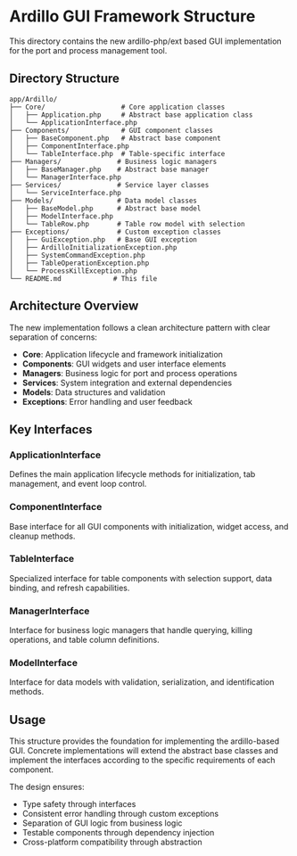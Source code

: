 # Ardillo GUI Framework Structure

This directory contains the new ardillo-php/ext based GUI implementation for the port and process management tool.

## Directory Structure

```
app/Ardillo/
├── Core/                   # Core application classes
│   ├── Application.php     # Abstract base application class
│   └── ApplicationInterface.php
├── Components/             # GUI component classes
│   ├── BaseComponent.php   # Abstract base component
│   ├── ComponentInterface.php
│   └── TableInterface.php  # Table-specific interface
├── Managers/              # Business logic managers
│   ├── BaseManager.php    # Abstract base manager
│   └── ManagerInterface.php
├── Services/              # Service layer classes
│   └── ServiceInterface.php
├── Models/                # Data model classes
│   ├── BaseModel.php      # Abstract base model
│   ├── ModelInterface.php
│   └── TableRow.php       # Table row model with selection
├── Exceptions/            # Custom exception classes
│   ├── GuiException.php   # Base GUI exception
│   ├── ArdilloInitializationException.php
│   ├── SystemCommandException.php
│   ├── TableOperationException.php
│   └── ProcessKillException.php
└── README.md             # This file
```

## Architecture Overview

The new implementation follows a clean architecture pattern with clear separation of concerns:

- **Core**: Application lifecycle and framework initialization
- **Components**: GUI widgets and user interface elements
- **Managers**: Business logic for port and process operations
- **Services**: System integration and external dependencies
- **Models**: Data structures and validation
- **Exceptions**: Error handling and user feedback

## Key Interfaces

### ApplicationInterface
Defines the main application lifecycle methods for initialization, tab management, and event loop control.

### ComponentInterface
Base interface for all GUI components with initialization, widget access, and cleanup methods.

### TableInterface
Specialized interface for table components with selection support, data binding, and refresh capabilities.

### ManagerInterface
Interface for business logic managers that handle querying, killing operations, and table column definitions.

### ModelInterface
Interface for data models with validation, serialization, and identification methods.

## Usage

This structure provides the foundation for implementing the ardillo-based GUI. Concrete implementations will extend the abstract base classes and implement the interfaces according to the specific requirements of each component.

The design ensures:
- Type safety through interfaces
- Consistent error handling through custom exceptions
- Separation of GUI logic from business logic
- Testable components through dependency injection
- Cross-platform compatibility through abstraction